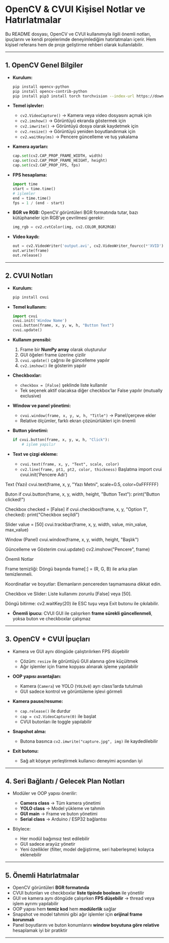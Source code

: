 # OpenCV & CVUI Kişisel Notlar ve Hatırlatmalar

Bu README dosyası, OpenCV ve CVUI kullanımıyla ilgili önemli notları, ipuçlarını ve kendi projelerimde deneyimlediğim hatırlatmaları içerir. Hem kişisel referans hem de proje geliştirme rehberi olarak kullanılabilir.

---

## 1. OpenCV Genel Bilgiler

* **Kurulum:**

  ```bash
  pip install opencv-python
  pip install opencv-contrib-python
  pip install pip3 install torch torchvision --index-url https://download.pytorch.org/whl/cu126
  ```

* **Temel işlevler:**

  * `cv2.VideoCapture()` → Kamera veya video dosyasını açmak için
  * `cv2.imshow()` → Görüntüyü ekranda göstermek için
  * `cv2.imwrite()` → Görüntüyü dosya olarak kaydetmek için
  * `cv2.resize()` → Görüntüyü yeniden boyutlandırmak için
  * `cv2.waitKey(ms)` → Pencere güncelleme ve tuş yakalama

* **Kamera ayarları:**

  ```python
  cap.set(cv2.CAP_PROP_FRAME_WIDTH, width)
  cap.set(cv2.CAP_PROP_FRAME_HEIGHT, height)
  cap.set(cv2.CAP_PROP_FPS, fps)
  ```

* **FPS hesaplama:**

  ```python
  import time
  start = time.time()
  # işlemler
  end = time.time()
  fps = 1 / (end - start)
  ```

* **BGR ve RGB:**
  OpenCV görüntüleri BGR formatında tutar, bazı kütüphaneler için RGB’ye çevrilmesi gerekir:

  ```python
  img_rgb = cv2.cvtColor(img, cv2.COLOR_BGR2RGB)
  ```

* **Video kaydı:**

  ```python
  out = cv2.VideoWriter('output.avi', cv2.VideoWriter_fourcc(*'XVID'), fps, (width, height))
  out.write(frame)
  out.release()
  ```

---

## 2. CVUI Notları

* **Kurulum:**

  ```bash
  pip install cvui
  ```

* **Temel kullanım:**

  ```python
  import cvui
  cvui.init('Window Name')
  cvui.button(frame, x, y, w, h, "Button Text")
  cvui.update()
  ```

* **Kullanım prensibi:**

  1. Frame bir **NumPy array** olarak oluşturulur
  2. GUI öğeleri frame üzerine çizilir
  3. `cvui.update()` çağrısı ile güncelleme yapılır
  4. `cv2.imshow()` ile gösterim yapılır

* **Checkboxlar:**

  * `checkbox = [False]` şeklinde liste kullanılır
  * Tek seçenek aktif olacaksa diğer checkbox’lar False yapılır (mutually exclusive)

* **Window ve panel yönetimi:**

  * `cvui.window(frame, x, y, w, h, "Title")` → Panel/çerçeve ekler
  * Relative ölçümler, farklı ekran çözünürlükleri için önemli

* **Button yönetimi:**

  ```python
  if cvui.button(frame, x, y, w, h, "Click"):
      # işlem yapılır
  ```

* **Text ve çizgi ekleme:**

  * `cvui.text(frame, x, y, "Text", scale, color)`
  * `cv2.line(frame, pt1, pt2, color, thickness)`
Başlatma
import cvui
cvui.init('Pencere Adı')

Text (Yazı)
cvui.text(frame, x, y, "Yazı Metni", scale=0.5, color=0xFFFFFF)

Buton
if cvui.button(frame, x, y, width, height, "Button Text"):
    print("Button clicked!")

Checkbox
checked = [False]
if cvui.checkbox(frame, x, y, "Option 1", checked):
    print("Checkbox seçildi")

Slider
value = [50]
cvui.trackbar(frame, x, y, width, value, min_value, max_value)

Window (Panel)
cvui.window(frame, x, y, width, height, "Başlık")

Güncelleme ve Gösterim
cvui.update()
cv2.imshow("Pencere", frame)

Önemli Notlar

Frame temizliği: Döngü başında frame[:] = (R, G, B) ile arka plan temizlenmeli.

Koordinatlar ve boyutlar: Elemanların pencereden taşmamasına dikkat edin.

Checkbox ve Slider: Liste kullanımı zorunlu [False] veya [50].

Döngü bitirme: cv2.waitKey(20) ile ESC tuşu veya Exit butonu ile çıkılabilir.

* **Önemli ipucu:**
  CVUI GUI ile çalışırken **frame sürekli güncellenmeli**, yoksa buton ve checkboxlar çalışmaz

---

## 3. OpenCV + CVUI İpuçları

* Kamera ve GUI aynı döngüde çalıştırılırken FPS düşebilir

  * Çözüm: `resize` ile görüntüyü GUI alanına göre küçültmek
  * Ağır işlemler için frame kopyası alınarak işleme yapılabilir

* **OOP yapısı avantajları:**

  * Kamera (`Camera`) ve YOLO (`YOLOv8`) ayrı class’larda tutulmalı
  * GUI sadece kontrol ve görüntüleme işlevi görmeli

* **Kamera pause/resume:**

  * `cap.release()` ile durdur
  * `cap = cv2.VideoCapture(0)` ile başlat
  * CVUI butonları ile toggle yapılabilir

* **Snapshot alma:**

  * Butona basınca `cv2.imwrite("capture.jpg", img)` ile kaydedilebilir

* **Exit butonu:**

  * Sağ alt köşeye yerleştirmek kullanıcı deneyimi açısından iyi

---

## 4. Seri Bağlantı / Gelecek Plan Notları

* Modüler ve OOP yapısı önerilir:

  * **Camera class** → Tüm kamera yönetimi
  * **YOLO class** → Model yükleme ve tahmin
  * **GUI main** → Frame ve buton yönetimi
  * **Serial class** → Arduino / ESP32 bağlantısı

* Böylece:

  * Her modül bağımsız test edilebilir
  * GUI sadece arayüz yönetir
  * Yeni özellikler (filter, model değiştirme, seri haberleşme) kolayca eklenebilir

---

## 5. Önemli Hatırlatmalar

* OpenCV görüntüleri **BGR formatında**
* CVUI butonları ve checkboxlar **liste tipinde boolean** ile yönetilir
* GUI ve kamera aynı döngüde çalışırken **FPS düşebilir** → thread veya işlem ayrımı yapılabilir
* OOP yapısı hem **temiz kod** hem **modülerlik** sağlar
* Snapshot ve model tahmini gibi ağır işlemler için **orijinal frame korunmalı**
* Panel boyutlarını ve buton konumlarını **window boyutuna göre relative** hesaplamak iyi bir pratiktir

---

